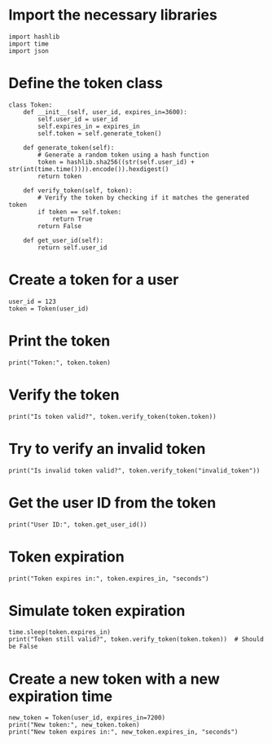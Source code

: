 # Import the necessary libraries
```
import hashlib
import time
import json
```
# Define the token class
```
class Token:
    def __init__(self, user_id, expires_in=3600):
        self.user_id = user_id
        self.expires_in = expires_in
        self.token = self.generate_token()

    def generate_token(self):
        # Generate a random token using a hash function
        token = hashlib.sha256((str(self.user_id) + str(int(time.time()))).encode()).hexdigest()
        return token

    def verify_token(self, token):
        # Verify the token by checking if it matches the generated token
        if token == self.token:
            return True
        return False

    def get_user_id(self):
        return self.user_id
```
# Create a token for a user
```
user_id = 123
token = Token(user_id)
```

# Print the token
```
print("Token:", token.token)
```
# Verify the token
```
print("Is token valid?", token.verify_token(token.token))
```
# Try to verify an invalid token
```
print("Is invalid token valid?", token.verify_token("invalid_token"))
```
# Get the user ID from the token
```
print("User ID:", token.get_user_id())
```
# Token expiration
```
print("Token expires in:", token.expires_in, "seconds")
```
# Simulate token expiration
```
time.sleep(token.expires_in)
print("Token still valid?", token.verify_token(token.token))  # Should be False
```
# Create a new token with a new expiration time
```
new_token = Token(user_id, expires_in=7200)
print("New token:", new_token.token)
print("New token expires in:", new_token.expires_in, "seconds")
```
